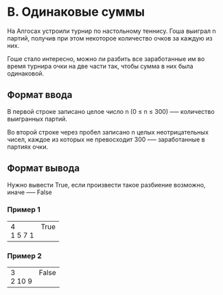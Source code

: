 # B. Одинаковые суммы

На Алгосах устроили турнир по настольному теннису. Гоша выиграл n партий, получив при этом некоторое количество очков за каждую из них.

Гоше стало интересно, можно ли разбить все заработанные им во время турнира очки на две части так, чтобы сумма в них была одинаковой.

## Формат ввода

В первой строке записано целое число n (0 ≤ n ≤ 300) –— количество выигранных партий.

Во второй строке через пробел записано n целых неотрицательных чисел, каждое из которых не превосходит 300 –— заработанные в партиях очки.

## Формат вывода

Нужно вывести True, если произвести такое разбиение возможно, иначе —– False

### Пример 1

<table><tr>
<td>
4<br>
1 5 7 1
</td>
<td>
True<br>
<br>
</td>
</tr></table>

### Пример 2

<table><tr>
<td>
3<br>
2 10 9
</td>
<td>
False<br>
<br>
</td>
</tr></table>